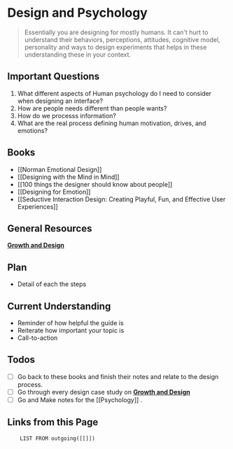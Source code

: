 
# Design and Psychology

> Essentially you are designing for mostly humans. It can't hurt to understand their behaviors, perceptions, attitudes, cognitive model, personality and ways to design experiments that helps in these understanding these in your context.


## Important Questions

1. What different aspects of Human psychology do I need to consider when designing an interface?
2. How are people needs different than people wants?
3. How do we processs information?
4. What are the real process defining human motivation, drives, and emotions?


## Books
* [[Norman Emotional Design]]
* [[Designing with the Mind in Mind]]
* [[100 things the designer should know about people]]
* [[Designing for Emotion]]
* [[Seductive Interaction Design: Creating Playful, Fun, and Effective User Experiences]]


## General Resources

[**Growth and Design**](https://growth.design/psychology)

## Plan
* Detail of each the steps

## Current Understanding
* Reminder of how helpful the guide is
* Reiterate how important your topic is
* Call-to-action

## Todos
- [ ] Go back to these books and finish their notes and relate to the design process.
- [ ] Go through every design case study on [**Growth and Design**](https://growth.design/psychology)
- [ ] Go and Make notes for the [[Psychology]] .

## Links from this Page
```dataview  
	LIST FROM outgoing([[]])
```



